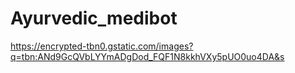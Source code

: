 # Ayurvedic_medibot

https://encrypted-tbn0.gstatic.com/images?q=tbn:ANd9GcQVbLYYmADgDod_FQF1N8kkhVXy5pUO0uo4DA&s
